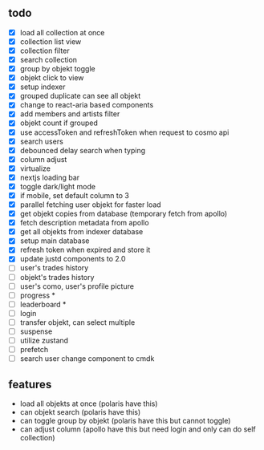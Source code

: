 ## todo

- [x] load all collection at once
- [x] collection list view
- [x] collection filter
- [x] search collection
- [x] group by objekt toggle
- [x] objekt click to view
- [x] setup indexer
- [x] grouped duplicate can see all objekt
- [x] change to react-aria based components
- [x] add members and artists filter
- [x] objekt count if grouped
- [x] use accessToken and refreshToken when request to cosmo api
- [x] search users
- [x] debounced delay search when typing
- [x] column adjust
- [x] virtualize
- [x] nextjs loading bar
- [x] toggle dark/light mode
- [x] if mobile, set default column to 3
- [x] parallel fetching user objekt for faster load
- [x] get objekt copies from database (temporary fetch from apollo)
- [x] fetch description metadata from apollo
- [x] get all objekts from indexer database
- [x] setup main database
- [x] refresh token when expired and store it
- [x] update justd components to 2.0
- [ ] user's trades history
- [ ] objekt's trades history
- [ ] user's como, user's profile picture
- [ ] progress *
- [ ] leaderboard *
- [ ] login
- [ ] transfer objekt, can select multiple
- [ ] suspense
- [ ] utilize zustand
- [ ] prefetch
- [ ] search user change component to cmdk

## features

- load all objekts at once (polaris have this)
- can objekt search (polaris have this)
- can toggle group by objekt (polaris have this but cannot toggle)
- can adjust column (apollo have this but need login and only can do self collection)
